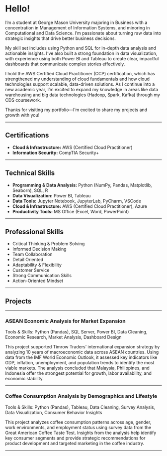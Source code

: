 # Hello!

I’m a student at George Mason University majoring in Business with a concentration in Management of Information Systems, and minoring in Computational and Data Science. I’m passionate about turning raw data into strategic insights that drive better business decisions.

My skill set includes using Python and SQL for in-depth data analysis and actionable insights. I’ve also built a strong foundation in data visualization, with experience using both Power BI and Tableau to create clear, impactful dashboards that communicate complex stories effectively.

I hold the AWS Certified Cloud Practitioner (CCP) certification, which has strengthened my understanding of cloud fundamentals and how cloud technologies support scalable, data-driven solutions. As I continue into a new academic year, I’m excited to expand my knowledge in areas like data warehousing and big data technologies (Hadoop, Spark, Kafka) through my CDS coursework.

Thanks for visiting my portfolio—I’m excited to share my projects and growth with you!

---

## Certifications
- **Cloud & Infrastructure:** AWS (Certified Cloud Practitioner) 
- **Information Security:** CompTIA Security+

---
  
## Technical Skills

- **Programming & Data Analysis:** Python (NumPy, Pandas, Matplotlib, Seaborn), SQL, R
- **Data Visualization:** Power BI, Tableau  
- **Data Tools:** Jupyter Notebook, JupyterLab, PyCharm, VSCode  
- **Cloud & Infrastructure:** AWS (Certified Cloud Practitioner), Azure  
- **Productivity Tools:** MS Office (Excel, Word, PowerPoint)

---

## Professional Skills

- Critical Thinking & Problem Solving  
- Informed Decision Making  
- Team Collaboration  
- Detail Oriented  
- Adaptability & Flexibility  
- Customer Service  
- Strong Communication Skills  
- Action-Oriented Mindset  

---

## Projects

---

### ASEAN Economic Analysis for Market Expansion


Tools & Skills: Python (Pandas), SQL Server, Power BI, Data Cleaning, Economic Research, Market Analysis, Dashboard Design

This project supported Timrow Traders’ international expansion strategy by analyzing 10 years of macroeconomic data across ASEAN countries. Using data from the IMF World Economic Outlook, it assessed key indicators like GDP, inflation, unemployment, and population trends to identify the most viable markets. The analysis concluded that Malaysia, Philippines, and Indonesia offer the strongest potential for growth, labor availability, and economic stability.


---

### Coffee Consumption Analysis by Demographics and Lifestyle



Tools & Skills: Python (Pandas), Tableau, Data Cleaning, Survey Analysis, Data Visualization, Consumer Behavior Insights

This project analyzes coffee consumption patterns across age, gender, work environments, and employment status using survey data from the Great American Coffee Taste Test. Insights from the analysis help identify key consumer segments and provide strategic recommendations for product development and targeted marketing in the coffee industry.


---

